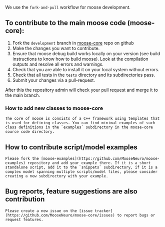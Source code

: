 We use the `fork-and-pull` workflow for moose development.

## To contribute to the main moose code (moose-core):

   1. Fork the `development` branch in [moose-core](https://github.com/MooseNeuro/moose-core) repo on github
   2. Make the changes you want to contribute.
   3. Ensure that moose debug build works locally on your version (see build instructions to know how to build moose). Look at the compilation outputs and resolve all errors and warnings.
   5. Check that you are able to install it on your local system without errors.
   4. Check that all tests in the `tests` directory and its subdirectories pass.
   5. Submit your changes via a pull-request.

	
After this the repository admin will check your pull request and merge it to the main branch.

### How to add new classes to moose-core
	The core of moose is consists of a C++ framework using templates that is used for defining classes. You can find minimal examples of such class definitions in the `examples` subdirectory in the moose-core source code directory.
	
	
## How to contribute script/model examples	
	Please fork the [moose-examples](https://github.com/MooseNeuro/moose-examples) repository and add your example there. If it is a short standalone script, add it to the `snippets` subdirectory, if it is a complex model spanning multiple scripts/model files, please consider creating a new subdirectory with your example.

## Bug reports, feature suggestions are also contribution
	Please create a new issue on the [issue tracker](https://github.com/MooseNeuro/moose-core/issues) to report bugs or request features.
